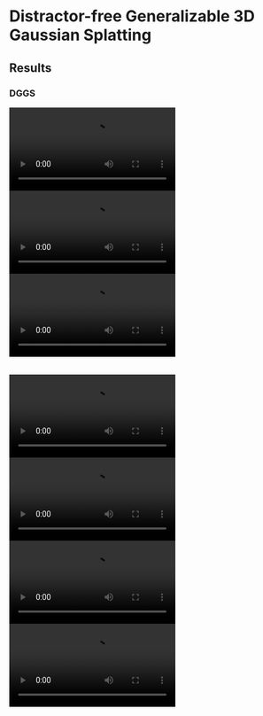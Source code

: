 # Distractor-free Generalizable 3D Gaussian Splatting
## Results
### DGGS
<table>
  <tr>
    </td><video src="https://github.com/bbbbby-99/DGGS/tree/main/mp4/1.mp4"></td>
    </td><video src="https://github.com/bbbbby-99/DGGS/tree/main/mp4/2.mp4" controls="controls" style="max-width: 730px;"></video></td>
  </tr>
  <tr>
    </td><video src="https://user-images.githubusercontent.com/YOUR-USERNAME/YOUR-REPO/assets/YOUR-ASSET-ID/video.mp4" controls="controls" style="max-width: 730px;"></video></td>
    </td><video src="https://user-images.githubusercontent.com/YOUR-USERNAME/YOUR-REPO/assets/YOUR-ASSET-ID/video.mp4" controls="controls" style="max-width: 730px;"></video></td>
  </tr>
</table>

<table>
  <tr>
    </td><video src="https://user-images.githubusercontent.com/YOUR-USERNAME/YOUR-REPO/assets/YOUR-ASSET-ID/video.mp4" controls="controls" style="max-width: 730px;"></video></td>
    </td><video src="https://user-images.githubusercontent.com/YOUR-USERNAME/YOUR-REPO/assets/YOUR-ASSET-ID/video.mp4" controls="controls" style="max-width: 730px;"></video></td>
  </tr>
  <tr>
    </td><video src="https://user-images.githubusercontent.com/YOUR-USERNAME/YOUR-REPO/assets/YOUR-ASSET-ID/video.mp4" controls="controls" style="max-width: 730px;"></video></td>
    </td><video src="https://user-images.githubusercontent.com/YOUR-USERNAME/YOUR-REPO/assets/YOUR-ASSET-ID/video.mp4" controls="controls" style="max-width: 730px;"></video></td>
  </tr>
</table>

